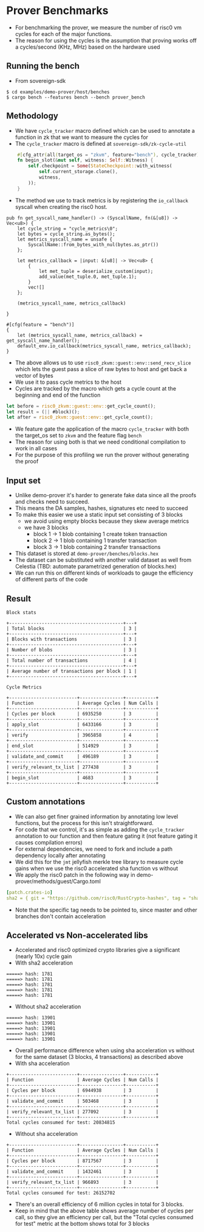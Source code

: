 # Prover Benchmarks
* For benchmarking the prover, we measure the number of risc0 vm cycles for each of the major functions.
* The reason for using the cycles is the assumption that proving works off a cycles/second (KHz, MHz) based on the hardware used

## Running the bench
* From sovereign-sdk
```
$ cd examples/demo-prover/host/benches
$ cargo bench --features bench --bench prover_bench
```

## Methodology
* We have `cycle_tracker` macro defined which can be used to annotate a function in zk that we want to measure the cycles for
* The `cycle_tracker` macro is defined at `sovereign-sdk/zk-cycle-util`
```rust
    #[cfg_attr(all(target_os = "zkvm", feature="bench"), cycle_tracker)]
    fn begin_slot(&mut self, witness: Self::Witness) {
        self.checkpoint = Some(StateCheckpoint::with_witness(
            self.current_storage.clone(),
            witness,
        ));
    }
```
* The method we use to track metrics is by registering the `io_callback` syscall when creating the risc0 host.
```
pub fn get_syscall_name_handler() -> (SyscallName, fn(&[u8]) -> Vec<u8>) {
    let cycle_string = "cycle_metrics\0";
    let bytes = cycle_string.as_bytes();
    let metrics_syscall_name = unsafe {
        SyscallName::from_bytes_with_nul(bytes.as_ptr())
    };

    let metrics_callback = |input: &[u8]| -> Vec<u8> {
        {
            let met_tuple = deserialize_custom(input);
            add_value(met_tuple.0, met_tuple.1);
        }
        vec![]
    };

    (metrics_syscall_name, metrics_callback)

}

#[cfg(feature = "bench")]
{
    let (metrics_syscall_name, metrics_callback) = get_syscall_name_handler();
    default_env.io_callback(metrics_syscall_name, metrics_callback);
}
```
* The above allows us to use `risc0_zkvm::guest::env::send_recv_slice` which lets the guest pass a slice of raw bytes to host and get back a vector of bytes
* We use it to pass cycle metrics to the host
* Cycles are tracked by the macro which gets a cycle count at the beginning and end of the function
```rust
let before = risc0_zkvm::guest::env::get_cycle_count();
let result = (|| #block)();
let after = risc0_zkvm::guest::env::get_cycle_count();
```
* We feature gate the application of the macro `cycle_tracker` with both the target_os set to `zkvm` and the feature flag `bench`
* The reason for using both is that we need conditional compilation to work in all cases
* For the purpose of this profiling we run the prover without generating the proof

## Input set
* Unlike demo-prover it's harder to generate fake data since all the proofs and checks need to succeed. 
* This means the DA samples, hashes, signatures etc need to succeed
* To make this easier we use a static input set consisting of 3 blocks
  * we avoid using empty blocks because they skew average metrics
  * we have 3 blocks
    * block 1 -> 1 blob containing 1 create token transaction
    * block 2 -> 1 blob containing 1 transfer transaction
    * block 3 -> 1 blob containing 2 transfer transactions
* This dataset is stored at `demo-prover/benches/blocks.hex`
* The dataset can be substituted with another valid dataset as well from Celestia (TBD: automate parametrized generation of blocks.hex)
* We can run this on different kinds of workloads to gauge the efficiency of different parts of the code

## Result
```
Block stats

+------------------------------------------+---+
| Total blocks                             | 3 |
+------------------------------------------+---+
| Blocks with transactions                 | 3 |
+------------------------------------------+---+
| Number of blobs                          | 3 |
+------------------------------------------+---+
| Total number of transactions             | 4 |
+------------------------------------------+---+
| Average number of transactions per block | 1 |
+------------------------------------------+---+

Cycle Metrics

+-------------------------+----------------+-----------+
| Function                | Average Cycles | Num Calls |
+-------------------------+----------------+-----------+
| Cycles per block        | 6935250        | 3         |
+-------------------------+----------------+-----------+
| apply_slot              | 6433166        | 3         |
+-------------------------+----------------+-----------+
| verify                  | 3965858        | 4         |
+-------------------------+----------------+-----------+
| end_slot                | 514929         | 3         |
+-------------------------+----------------+-----------+
| validate_and_commit     | 496189         | 3         |
+-------------------------+----------------+-----------+
| verify_relevant_tx_list | 277438         | 3         |
+-------------------------+----------------+-----------+
| begin_slot              | 4683           | 3         |
+-------------------------+----------------+-----------+
```

## Custom annotations
* We can also get finer grained information by annotating low level functions, but the process for this isn't straightforward. 
* For code that we control, it's as simple as adding the `cycle_tracker` annotation to our function and then feature gating it (not feature gating it causes compilation errors)
* For external dependencies, we need to fork and include a path dependency locally after annotating
* We did this for the `jmt` jellyfish merkle tree library to measure cycle gains when we use the risc0 accelerated sha function vs without
* We apply the risc0 patch in the following way in demo-prover/methods/guest/Cargo.toml
```yaml
[patch.crates-io]
sha2 = { git = "https://github.com/risc0/RustCrypto-hashes", tag = "sha2/v0.10.6-risc0" }
```
* Note that the specific tag needs to be pointed to, since master and other branches don't contain acceleration

## Accelerated vs Non-accelerated libs
* Accelerated and risc0 optimized crypto libraries give a significant (nearly 10x) cycle gain
* With sha2 acceleration
```
=====> hash: 1781
=====> hash: 1781
=====> hash: 1781
=====> hash: 1781
=====> hash: 1781
```
* Without sha2 acceleration
```
=====> hash: 13901
=====> hash: 13901
=====> hash: 13901
=====> hash: 13901
=====> hash: 13901
```
* Overall performance difference when using sha acceleration vs without for the same dataset (3 blocks, 4 transactions) as described above
* With sha acceleration
```
+-------------------------+----------------+-----------+
| Function                | Average Cycles | Num Calls |
+-------------------------+----------------+-----------+
| Cycles per block        | 6944938        | 3         |
+-------------------------+----------------+-----------+
| validate_and_commit     | 503468         | 3         |
+-------------------------+----------------+-----------+
| verify_relevant_tx_list | 277092         | 3         |
+-------------------------+----------------+-----------+
Total cycles consumed for test: 20834815
```
* Without sha acceleration
```
+-------------------------+----------------+-----------+
| Function                | Average Cycles | Num Calls |
+-------------------------+----------------+-----------+
| Cycles per block        | 8717567        | 3         |
+-------------------------+----------------+-----------+
| validate_and_commit     | 1432461        | 3         |
+-------------------------+----------------+-----------+
| verify_relevant_tx_list | 966893         | 3         |
+-------------------------+----------------+-----------+
Total cycles consumed for test: 26152702
```
* There's an overall efficiency of 6 million cycles in total for 3 blocks. 
* Keep in mind that the above table shows average number of cycles per call, so they give an efficiency per call, but the "Total cycles consumed for test" metric at the bottom shows total for 3 blocks